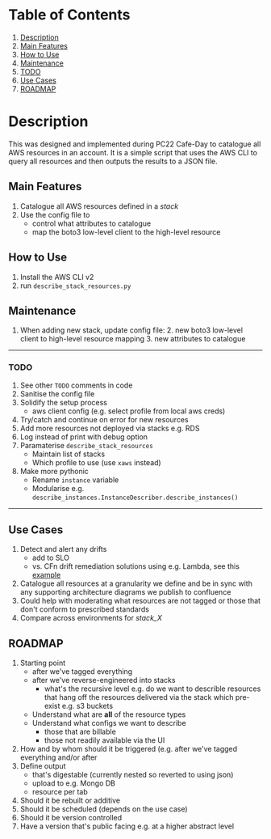 # Table of Contents
1. [Description](#description)
2. [Main Features](#main-features)
3. [How to Use](#how-to-use)
4. [Maintenance](#maintenance)
7. [TODO](#todo)
5. [Use Cases](#use-cases)
6. [ROADMAP](#roadmap)


# Description
This was designed and implemented during PC22 Cafe-Day to catalogue all AWS resources in an account. It is a simple script that uses the AWS CLI to query all resources and then outputs the results to a JSON file.

## Main Features
1. Catalogue all AWS resources defined in a _stack_
2. Use the config file to 
   - control what attributes to catalogue
   - map the boto3 low-level client to the high-level resource

## How to Use
1. Install the AWS CLI v2
2. run `describe_stack_resources.py`


## Maintenance
1. When adding new stack, update config file:
   2. new boto3 low-level client to high-level resource mapping 
   3. new attributes to catalogue

---
### TODO
1. See other `TODO` comments in code
2. Sanitise the config file
3. Solidify the setup process
   - aws client config (e.g. select profile from local aws creds)
2. Try/catch and continue on error for new resources
2. Add more resources not deployed via stacks e.g. RDS
3. Log instead of print with debug option
4. Paramaterise `describe_stack_resources`
   - Maintain list of stacks
   - Which profile to use (use `xaws` instead)
5. Make more pythonic
   - Rename `instance` variable
   - Modularise e.g. `describe_instances.InstanceDescriber.describe_instances()`

---
## Use Cases
1. Detect and alert any drifts 
   - add to SLO 
   - vs. CFn drift remediation solutions using e.g. Lambda, see this [example]([url](https://aws.amazon.com/blogs/mt/implement-automatic-drift-remediation-for-aws-cloudformation-using-amazon-cloudwatch-and-aws-lambda/))
2. Catalogue all resources at a granularity we define and be in sync with any supporting architecture diagrams we publish to confluence
3. Could help with moderating what resources are not tagged or those that don't conform to prescribed standards
4. Compare across environments for _stack_X_


## ROADMAP
1. Starting point 
   - after we've tagged everything 
   - after we've reverse-engineered into stacks
      - what's the recursive level e.g. do we want to describle resources that hang off the resources delivered via the stack which pre-exist e.g. s3 buckets
   - Understand what are **all** of the resource types
   - Understand what configs we want to describe 
      - those that are billable
      - those not readily available via the UI
3. How and by whom should it be triggered (e.g. after we've tagged everything and/or after 
4. Define output 
   - that's digestable (currently nested so reverted to using json)
   - upload to e.g. Mongo DB
   - resource per tab
6. Should it be rebuilt or additive
7. Should it be scheduled (depends on the use case)
8. Should it be version controlled
9. Have a version that's public facing e.g. at a higher abstract level
